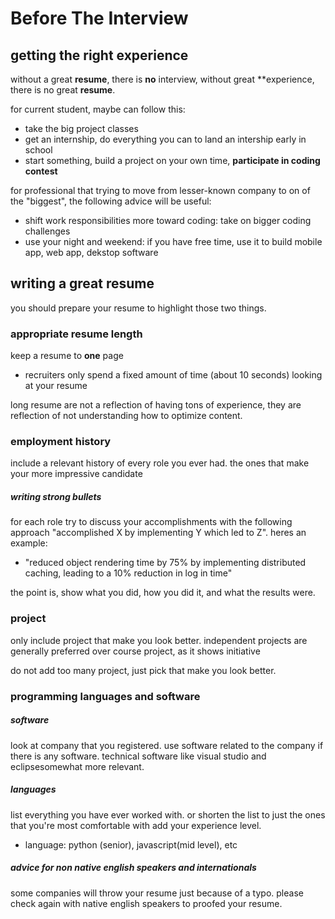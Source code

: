 # Before The Interview
## getting the right experience
without a great **resume**, there is **no** interview, without great **experience, there is no great **resume**.

for current student, maybe can follow this:
  - take the big project classes
  - get an internship, do everything you can to land an intership early in school
  - start something, build a project on your own time, **participate in coding contest**

for professional that trying to move from lesser-known company to on of the "biggest", the following advice will be useful:
  - shift work responsibilities more toward coding: take on bigger coding challenges
  - use your night and weekend: if you have free time, use it to build mobile app, web app, dekstop software

## writing a great resume 
you should prepare your resume to highlight those two things.
### appropriate resume length
keep a resume to **one** page
  - recruiters only spend a fixed amount of time (about 10 seconds) looking at your resume

long resume are not a reflection of having tons of experience, they are reflection of not understanding how to optimize content.
### employment history
include a relevant history of every role you ever had. the ones that make your more impressive candidate
##### writing strong bullets
for each role try to discuss your accomplishments with the following approach "accomplished X by implementing Y which led to Z". heres an example:
  - "reduced object rendering time by 75% by implementing distributed caching, leading to a 10% reduction in log in time"

the point is, show what you did, how you did it, and what the results were.
### project
only include project that make you look better. independent projects are generally preferred over course project, as it shows initiative

do not add too many project, just pick that make you look better.
### programming languages and software
##### software 
look at company that you registered. use software related to the company if there is any software. technical software like visual studio and eclipsesomewhat more relevant.
##### languages
list everything you have ever worked with. or shorten the list to just the ones that you're most comfortable with 
add your experience level.
  - language: python (senior), javascript(mid level), etc
##### advice for non native english speakers and internationals
some companies will throw your resume just because of a typo. please check again with native english speakers to proofed your resume.

